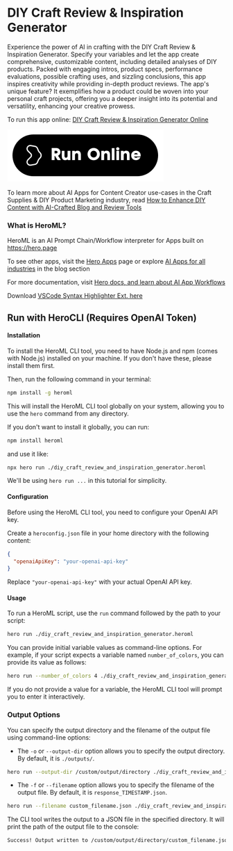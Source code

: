 # DIY Craft Review & Inspiration Generator

Experience the power of AI in crafting with the DIY Craft Review & Inspiration Generator. Specify your variables and let the app create comprehensive, customizable content, including detailed analyses of DIY products. Packed with engaging intros, product specs, performance evaluations, possible crafting uses, and sizzling conclusions, this app inspires creativity while providing in-depth product reviews. The app's unique feature? It exemplifies how a product could be woven into your personal craft projects, offering you a deeper insight into its potential and versatility, enhancing your creative prowess.

To run this app online: [DIY Craft Review & Inspiration Generator Online](https://hero.page/app/diy-craft-review-and-inspiration-generator-inspiring-diy-craft-product-analysis/qUdR941eHHX3RjkyQ41k)

[![Run DIY Craft Review & Inspiration Generator Online](/assets/run.svg)](https://hero.page/app/diy-craft-review-and-inspiration-generator-inspiring-diy-craft-product-analysis/qUdR941eHHX3RjkyQ41k)

To learn more about AI Apps for Content Creator use-cases in the Craft Supplies & DIY Product Marketing industry, read [How to Enhance DIY Content with AI-Crafted Blog and Review Tools](https://hero.page/blog/ai/craft-supplies-and-diy-product-marketing/how-to-enhance-diy-content-with-ai-crafted-blog-and-review-tools/170828)

### What is HeroML?
HeroML is an AI Prompt Chain/Workflow interpreter for Apps built on https://hero.page 

To see other apps, visit the [Hero Apps](https://hero.page/apps) page or explore [AI Apps for all industries](https://hero.page/blog) in the blog section

For more documentation, visit [Hero docs, and learn about AI App Workflows](https://hero.page/tutorials/introduction-to-heroml)

Download [VSCode Syntax Highlighter Ext. here](https://marketplace.visualstudio.com/items?itemName=hero-page.heroml)

## Run with HeroCLI (Requires OpenAI Token)

#### Installation

To install the HeroML CLI tool, you need to have Node.js and npm (comes with Node.js) installed on your machine. If you don't have these, please install them first. 

Then, run the following command in your terminal:

```bash
npm install -g heroml
```

This will install the HeroML CLI tool globally on your system, allowing you to use the `hero` command from any directory.

If you don't want to install it globally, you can run:

```bash
npm install heroml
```

and use it like:

```bash
npx hero run ./diy_craft_review_and_inspiration_generator.heroml
```

We'll be using `hero run ...` in this tutorial for simplicity.

#### Configuration

Before using the HeroML CLI tool, you need to configure your OpenAI API key. 

Create a `heroconfig.json` file in your home directory with the following content:

```json
{
  "openaiApiKey": "your-openai-api-key"
}
```

Replace `"your-openai-api-key"` with your actual OpenAI API key.

#### Usage

To run a HeroML script, use the `run` command followed by the path to your script:

```bash
hero run ./diy_craft_review_and_inspiration_generator.heroml
```

You can provide initial variable values as command-line options. For example, if your script expects a variable named `number_of_colors`, you can provide its value as follows:

```bash
hero run --number_of_colors 4 ./diy_craft_review_and_inspiration_generator.heroml
```

If you do not provide a value for a variable, the HeroML CLI tool will prompt you to enter it interactively.

### Output Options

You can specify the output directory and the filename of the output file using command-line options:

- The `-o` or `--output-dir` option allows you to specify the output directory. By default, it is `./outputs/`.

```bash
hero run --output-dir /custom/output/directory ./diy_craft_review_and_inspiration_generator.heroml
```

- The `-f` or `--filename` option allows you to specify the filename of the output file. By default, it is `response_TIMESTAMP.json`.

```bash
hero run --filename custom_filename.json ./diy_craft_review_and_inspiration_generator.heroml
```

The CLI tool writes the output to a JSON file in the specified directory. It will print the path of the output file to the console:

```bash
Success! Output written to /custom/output/directory/custom_filename.json
```

